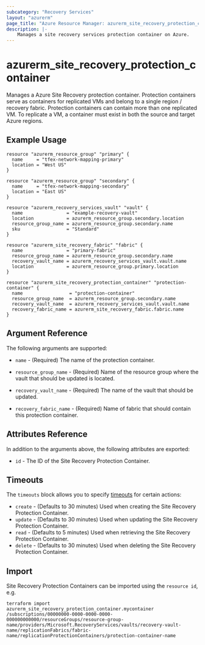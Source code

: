 ```yaml
---
subcategory: "Recovery Services"
layout: "azurerm"
page_title: "Azure Resource Manager: azurerm_site_recovery_protection_container"
description: |-
    Manages a site recovery services protection container on Azure.
---
```


# azurerm_site_recovery_protection_container

Manages a Azure Site Recovery protection container. Protection containers serve as containers for replicated VMs and belong to a single region / recovery fabric. Protection containers can contain more than one replicated VM. To replicate a VM, a container must exist in both the source and target Azure regions.

## Example Usage

```hcl
resource "azurerm_resource_group" "primary" {
  name     = "tfex-network-mapping-primary"
  location = "West US"
}

resource "azurerm_resource_group" "secondary" {
  name     = "tfex-network-mapping-secondary"
  location = "East US"
}

resource "azurerm_recovery_services_vault" "vault" {
  name                = "example-recovery-vault"
  location            = azurerm_resource_group.secondary.location
  resource_group_name = azurerm_resource_group.secondary.name
  sku                 = "Standard"
}

resource "azurerm_site_recovery_fabric" "fabric" {
  name                = "primary-fabric"
  resource_group_name = azurerm_resource_group.secondary.name
  recovery_vault_name = azurerm_recovery_services_vault.vault.name
  location            = azurerm_resource_group.primary.location
}

resource "azurerm_site_recovery_protection_container" "protection-container" {
  name                 = "protection-container"
  resource_group_name  = azurerm_resource_group.secondary.name
  recovery_vault_name  = azurerm_recovery_services_vault.vault.name
  recovery_fabric_name = azurerm_site_recovery_fabric.fabric.name
}
```

## Argument Reference

The following arguments are supported:

* `name` - (Required) The name of the protection container.

* `resource_group_name` - (Required) Name of the resource group where the vault that should be updated is located.

* `recovery_vault_name` - (Required) The name of the vault that should be updated.

* `recovery_fabric_name` - (Required) Name of fabric that should contain this protection container.

## Attributes Reference

In addition to the arguments above, the following attributes are exported:

* `id` - The ID of the Site Recovery Protection Container.

## Timeouts

The `timeouts` block allows you to specify [timeouts](https://www.terraform.io/language/resources/syntax#operation-timeouts) for certain actions:

* `create` - (Defaults to 30 minutes) Used when creating the Site Recovery Protection Container.
* `update` - (Defaults to 30 minutes) Used when updating the Site Recovery Protection Container.
* `read` - (Defaults to 5 minutes) Used when retrieving the Site Recovery Protection Container.
* `delete` - (Defaults to 30 minutes) Used when deleting the Site Recovery Protection Container.

## Import

Site Recovery Protection Containers can be imported using the `resource id`, e.g.

```shell
terraform import azurerm_site_recovery_protection_container.mycontainer /subscriptions/00000000-0000-0000-0000-000000000000/resourceGroups/resource-group-name/providers/Microsoft.RecoveryServices/vaults/recovery-vault-name/replicationFabrics/fabric-name/replicationProtectionContainers/protection-container-name
```
